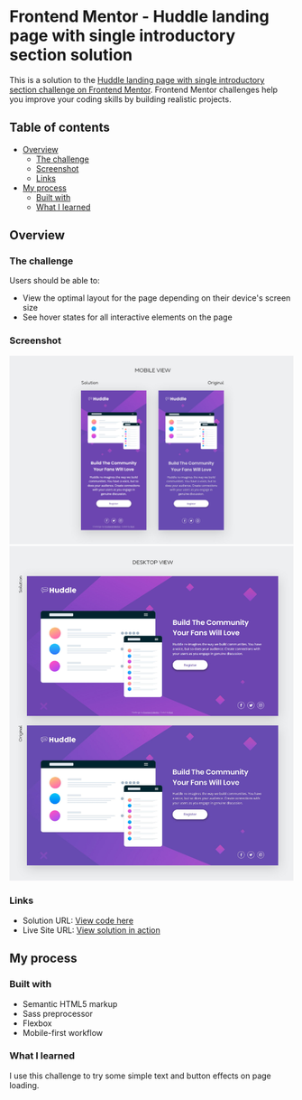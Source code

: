 # Frontend Mentor - Huddle landing page with single introductory section solution

This is a solution to the [Huddle landing page with single introductory section challenge on Frontend Mentor](https://www.frontendmentor.io/challenges/huddle-landing-page-with-a-single-introductory-section-B_2Wvxgi0). Frontend Mentor challenges help you improve your coding skills by building realistic projects. 

## Table of contents

- [Overview](#overview)
  - [The challenge](#the-challenge)
  - [Screenshot](#screenshot)
  - [Links](#links)
- [My process](#my-process)
  - [Built with](#built-with)
  - [What I learned](#what-i-learned)

## Overview

### The challenge

Users should be able to:

- View the optimal layout for the page depending on their device's screen size
- See hover states for all interactive elements on the page

### Screenshot

<img src="./solution-screenshots/huddle-landing-p-mobile.jpg">
<img src="./solution-screenshots/huddle-landing-p-desktop.jpg">

### Links

- Solution URL: [View code here](https://github.com/strosi/frontend-mentor-challenges/tree/main/huddle-landing-page-with-single-introductory-section-master)
- Live Site URL: [View solution in action](https://strosi.github.io/frontend-mentor-challenges/huddle-landing-page-with-single-introductory-section-master/)

## My process

### Built with

- Semantic HTML5 markup
- Sass preprocessor
- Flexbox
- Mobile-first workflow

### What I learned

I use this challenge to try some simple text and button effects on page loading.
